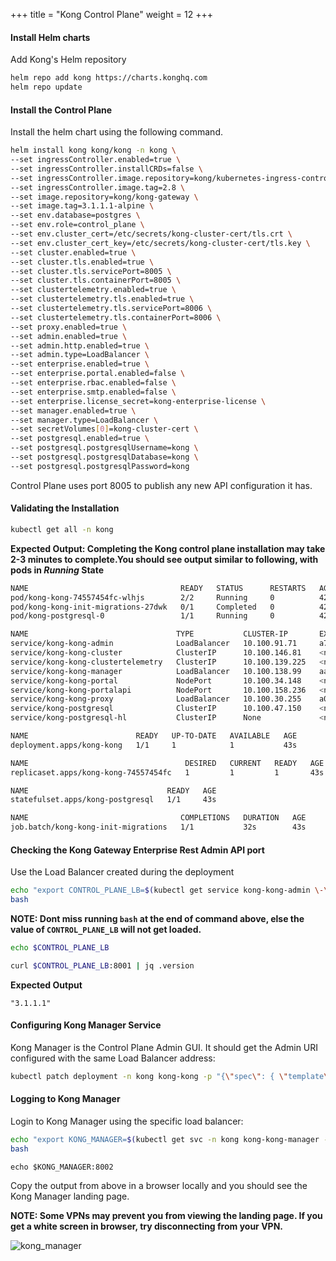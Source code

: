 +++
title = "Kong Control Plane"
weight = 12
+++

#### Install Helm charts

Add Kong's Helm repository

```bash
helm repo add kong https://charts.konghq.com
helm repo update
```

#### Install the Control Plane

Install the helm chart using the following command. 

```bash
helm install kong kong/kong -n kong \
--set ingressController.enabled=true \
--set ingressController.installCRDs=false \
--set ingressController.image.repository=kong/kubernetes-ingress-controller \
--set ingressController.image.tag=2.8 \
--set image.repository=kong/kong-gateway \
--set image.tag=3.1.1.1-alpine \
--set env.database=postgres \
--set env.role=control_plane \
--set env.cluster_cert=/etc/secrets/kong-cluster-cert/tls.crt \
--set env.cluster_cert_key=/etc/secrets/kong-cluster-cert/tls.key \
--set cluster.enabled=true \
--set cluster.tls.enabled=true \
--set cluster.tls.servicePort=8005 \
--set cluster.tls.containerPort=8005 \
--set clustertelemetry.enabled=true \
--set clustertelemetry.tls.enabled=true \
--set clustertelemetry.tls.servicePort=8006 \
--set clustertelemetry.tls.containerPort=8006 \
--set proxy.enabled=true \
--set admin.enabled=true \
--set admin.http.enabled=true \
--set admin.type=LoadBalancer \
--set enterprise.enabled=true \
--set enterprise.portal.enabled=false \
--set enterprise.rbac.enabled=false \
--set enterprise.smtp.enabled=false \
--set enterprise.license_secret=kong-enterprise-license \
--set manager.enabled=true \
--set manager.type=LoadBalancer \
--set secretVolumes[0]=kong-cluster-cert \
--set postgresql.enabled=true \
--set postgresql.postgresqlUsername=kong \
--set postgresql.postgresqlDatabase=kong \
--set postgresql.postgresqlPassword=kong
```

Control Plane uses port 8005 to publish any new API configuration it has. 

#### Validating the Installation

```bash
kubectl get all -n kong
```

**Expected Output: Completing the Kong control plane installation may take 2-3 minutes to complete.You should see output similar to following, with pods in *Running* State**


```bash
NAME                                  READY   STATUS      RESTARTS   AGE
pod/kong-kong-74557454fc-wlhjs        2/2     Running     0          42s
pod/kong-kong-init-migrations-27dwk   0/1     Completed   0          42s
pod/kong-postgresql-0                 1/1     Running     0          42s

NAME                                 TYPE           CLUSTER-IP       EXTERNAL-IP                                                              PORT(S)                         AGE
service/kong-kong-admin              LoadBalancer   10.100.91.71     a7be2711e233545bea1f782b8b9a2309-264700326.us-east-1.elb.amazonaws.com   8001:31289/TCP,8444:31214/TCP   42s
service/kong-kong-cluster            ClusterIP      10.100.146.81    <none>                                                                   8005/TCP                        42s
service/kong-kong-clustertelemetry   ClusterIP      10.100.139.225   <none>                                                                   8006/TCP                        42s
service/kong-kong-manager            LoadBalancer   10.100.138.99    aa1f5a3f441674a23b5badcea19fda4a-668602520.us-east-1.elb.amazonaws.com   8002:32533/TCP,8445:30547/TCP   42s
service/kong-kong-portal             NodePort       10.100.34.148    <none>                                                                   8003:30389/TCP,8446:30193/TCP   42s
service/kong-kong-portalapi          NodePort       10.100.158.236   <none>                                                                   8004:31747/TCP,8447:30134/TCP   42s
service/kong-kong-proxy              LoadBalancer   10.100.30.255    a0e22846a474949bba1da31964d3591d-905024952.us-east-1.elb.amazonaws.com   80:32472/TCP,443:30142/TCP      42s
service/kong-postgresql              ClusterIP      10.100.47.150    <none>                                                                   5432/TCP                        42s
service/kong-postgresql-hl           ClusterIP      None             <none>                                                                   5432/TCP                        42s

NAME                        READY   UP-TO-DATE   AVAILABLE   AGE
deployment.apps/kong-kong   1/1     1            1           43s

NAME                                   DESIRED   CURRENT   READY   AGE
replicaset.apps/kong-kong-74557454fc   1         1         1       43s

NAME                               READY   AGE
statefulset.apps/kong-postgresql   1/1     43s

NAME                                  COMPLETIONS   DURATION   AGE
job.batch/kong-kong-init-migrations   1/1           32s        43s
```

#### Checking the Kong Gateway Enterprise Rest Admin API port

Use the Load Balancer created during the deployment


```bash
echo "export CONTROL_PLANE_LB=$(kubectl get service kong-kong-admin \-\-output=jsonpath='{.status.loadBalancer.ingress[0].hostname}' -n kong)" >> ~/.bashrc
bash
```

**NOTE: Dont miss running `bash` at the end of command above, else the value of `CONTROL_PLANE_LB` will not get loaded.**

```bash
echo $CONTROL_PLANE_LB
```

```bash
curl $CONTROL_PLANE_LB:8001 | jq .version
```

**Expected Output**

```
"3.1.1.1"
```
#### Configuring Kong Manager Service

Kong Manager is the Control Plane Admin GUI. It should get the Admin URI configured with the same Load Balancer address:

```bash
kubectl patch deployment -n kong kong-kong -p "{\"spec\": { \"template\" : { \"spec\" : {\"containers\":[{\"name\":\"proxy\",\"env\": [{ \"name\" : \"KONG_ADMIN_API_URI\", \"value\": \"$CONTROL_PLANE_LB:8001\" }]}]}}}}"
```

#### Logging to Kong Manager

Login to Kong Manager using the specific load balancer:

```bash
echo "export KONG_MANAGER=$(kubectl get svc -n kong kong-kong-manager --output=jsonpath='{.status.loadBalancer.ingress[0].hostname}')" >> ~/.bashrc
bash
```

```
echo $KONG_MANAGER:8002
```

Copy the output from above in a browser locally and you should see the Kong Manager landing page.

**NOTE: Some VPNs may prevent you from viewing the landing page. If you get a white screen in browser, try disconnecting from your VPN.** 

![kong_manager](/images/kong_manager.png)

